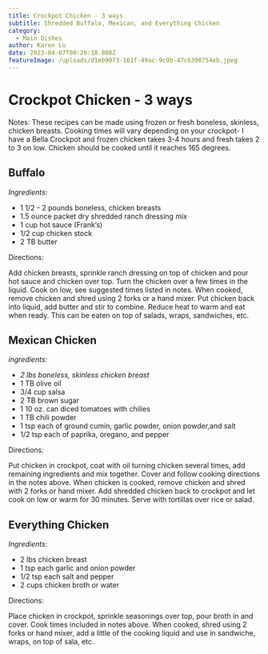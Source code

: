 ```yaml
---
title: Crockpot Chicken - 3 ways
subtitle: Shredded Buffalo, Mexican, and Everything Chicken
category:
  - Main Dishes
author: Karen Lu
date: 2023-04-07T00:20:18.808Z
featureImage: /uploads/d1eb9073-161f-49ac-9c9b-47c6390754eb.jpeg
---
```

# Crockpot Chicken - 3 ways

Notes: These recipes can be made using frozen or fresh boneless, skinless, chicken breasts. Cooking times will vary depending on your crockpot- I have a Bella Crockpot and frozen chicken takes 3-4 hours and fresh takes 2 to 3 on low. Chicken should be cooked until it reaches 165 degrees.

## Buffalo

*Ingredients:*

* 1 1/2 - 2 pounds boneless, chicken breasts
* 1.5 ounce packet dry shredded ranch dressing mix
* 1 cup hot sauce (Frank’s)
* 1/2 cup chicken stock
* 2 TB butter

Directions:

Add chicken breasts, sprinkle ranch dressing on top of chicken and pour hot sauce and chicken over top.  Turn the chicken over a few times in the liquid. Cook on low, see suggested times listed in notes.  When cooked, remove chicken and shred using 2 forks or a hand mixer.  Put chicken back into liquid, add butter and stir to combine.  Reduce heat to warm and eat when ready.  This can be eaten on top of salads, wraps, sandwiches, etc.

## Mexican Chicken

*ingredients:*

* *2 lbs boneless, skinless chicken breast*
* 1 TB olive oil
* 3/4 cup salsa
* 2 TB brown sugar
* 1 10 oz. can diced tomatoes with chilies
* 1 TB chili powder
* 1 tsp each of ground cumin, garlic powder, onion powder,and salt
* 1/2 tsp each of paprika, oregano, and pepper

Directions:

Put chicken in crockpot, coat with oil turning chicken several times, add remaining ingredients and mix together.  Cover and follow cooking directions in the notes above.  When chicken is cooked, remove chicken and shred with 2 forks or hand mixer.  Add shredded chicken back to crockpot and let cook on low or warm for 30 minutes.  Serve with tortillas over rice or salad.  

## Everything Chicken

*Ingredients:*

* 2 lbs chicken breast
* 1 tsp each garlic and onion powder
* 1/2 tsp each salt and pepper
* 2 cups chicken broth or water

Directions:

Place chicken in crockpot, sprinkle seasonings over top, pour broth in and cover. Cook times included in notes above.  When cooked, shred using 2 forks or hand mixer, add a little of the cooking liquid and use in sandwiche, wraps, on top of sala, etc.